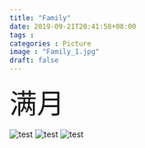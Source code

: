 ```yaml
---
title: "Family"
date: 2019-09-21T20:41:58+08:00
tags : 
categories : Picture 
image : "Family_1.jpg"
draft: false
---
```

<font face="方正聚珍新仿简体" size=10>满月</font>

![test](/images/Family_2.jpg)
![test](/images/Family_3.jpg)
![test](/images/Family_4.jpg)